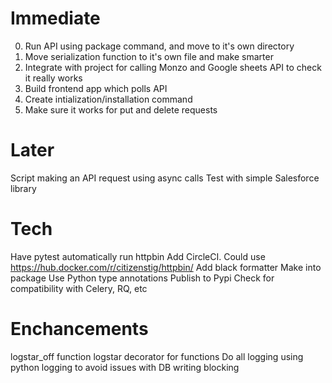 # Immediate

0. Run API using package command, and move to it's own directory
1. Move serialization function to it's own file and make smarter
2. Integrate with project for calling Monzo and Google sheets API to check it really works
3. Build frontend app which polls API
4. Create intialization/installation command
5. Make sure it works for put and delete requests

# Later

Script making an API request using async calls
Test with simple Salesforce library

# Tech

Have pytest automatically run httpbin
Add CircleCI. Could use https://hub.docker.com/r/citizenstig/httpbin/
Add black formatter
Make into package
Use Python type annotations
Publish to Pypi
Check for compatibility with Celery, RQ, etc

# Enchancements

logstar_off function
logstar decorator for functions
Do all logging using python logging to avoid issues with DB writing blocking